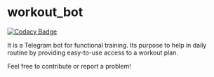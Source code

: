 # workout_bot

[![Codacy Badge](https://app.codacy.com/project/badge/Grade/c0502675400f4b8ebdaf4231aa8c7890)](https://www.codacy.com/gh/Alexey-N-Chernyshov/workout_bot/dashboard?utm_source=github.com&amp;utm_medium=referral&amp;utm_content=Alexey-N-Chernyshov/workout_bot&amp;utm_campaign=Badge_Grade)

It is a Telegram bot for functional training. Its purpose to help in daily
routine by providing easy-to-use access to a workout plan.

Feel free to contribute or report a problem!

